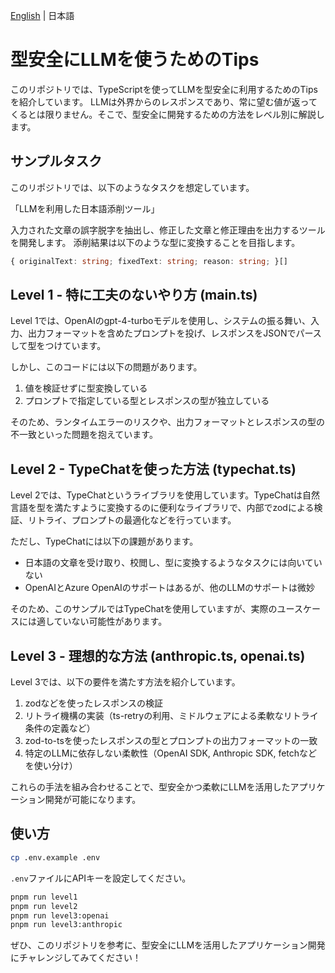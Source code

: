 [English](README.md) | 日本語

# 型安全にLLMを使うためのTips

このリポジトリでは、TypeScriptを使ってLLMを型安全に利用するためのTipsを紹介しています。
LLMは外界からのレスポンスであり、常に望む値が返ってくるとは限りません。そこで、型安全に開発するための方法をレベル別に解説します。

## サンプルタスク

このリポジトリでは、以下のようなタスクを想定しています。

「LLMを利用した日本語添削ツール」

入力された文章の誤字脱字を抽出し、修正した文章と修正理由を出力するツールを開発します。
添削結果は以下のような型に変換することを目指します。

```typescript
{ originalText: string; fixedText: string; reason: string; }[]
```

## Level 1 - 特に工夫のないやり方 (main.ts)

Level 1では、OpenAIのgpt-4-turboモデルを使用し、システムの振る舞い、入力、出力フォーマットを含めたプロンプトを投げ、レスポンスをJSONでパースして型をつけています。

しかし、このコードには以下の問題があります。

1. 値を検証せずに型変換している
2. プロンプトで指定している型とレスポンスの型が独立している

そのため、ランタイムエラーのリスクや、出力フォーマットとレスポンスの型の不一致といった問題を抱えています。

## Level 2 - TypeChatを使った方法 (typechat.ts)

Level 2では、TypeChatというライブラリを使用しています。TypeChatは自然言語を型を満たすように変換するのに便利なライブラリで、内部でzodによる検証、リトライ、プロンプトの最適化などを行っています。

ただし、TypeChatには以下の課題があります。

- 日本語の文章を受け取り、校閲し、型に変換するようなタスクには向いていない
- OpenAIとAzure OpenAIのサポートはあるが、他のLLMのサポートは微妙

そのため、このサンプルではTypeChatを使用していますが、実際のユースケースには適していない可能性があります。

## Level 3 - 理想的な方法 (anthropic.ts, openai.ts)

Level 3では、以下の要件を満たす方法を紹介しています。

1. zodなどを使ったレスポンスの検証
2. リトライ機構の実装（ts-retryの利用、ミドルウェアによる柔軟なリトライ条件の定義など）
3. zod-to-tsを使ったレスポンスの型とプロンプトの出力フォーマットの一致
4. 特定のLLMに依存しない柔軟性（OpenAI SDK, Anthropic SDK, fetchなどを使い分け）

これらの手法を組み合わせることで、型安全かつ柔軟にLLMを活用したアプリケーション開発が可能になります。

## 使い方

```bash
cp .env.example .env
```

`.env`ファイルにAPIキーを設定してください。

```bash
pnpm run level1
pnpm run level2
pnpm run level3:openai
pnpm run level3:anthropic
```

ぜひ、このリポジトリを参考に、型安全にLLMを活用したアプリケーション開発にチャレンジしてみてください！
